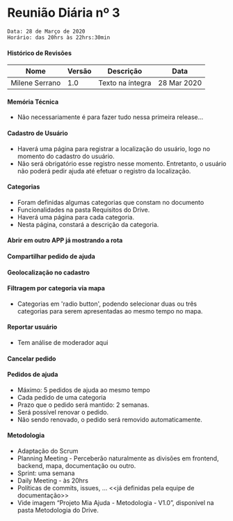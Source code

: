 
# Reunião Diária nº 3
    Data: 28 de Março de 2020
    Horário: das 20hrs às 22hrs:30min


#### Histórico de Revisões
|Nome |  Versão | Descrição |  Data    |
|-----------------------------------|--------------------|---------------|-----------------|
| Milene Serrano | 1.0 | Texto na íntegra |28 Mar 2020 |

#### Memória Técnica
* Não necessariamente é para fazer tudo nessa primeira release...

#### Cadastro de Usuário

* Haverá uma página para registrar a localização do usuário, logo no momento do cadastro do usuário. 
* Não será obrigatório esse registro nesse momento. Entretanto, o  usuário não poderá pedir ajuda até efetuar o registro da localização.

#### Categorias
* Foram definidas algumas categorias que constam no documento
*  Funcionalidades na pasta Requisitos do Drive.
* Haverá uma página para cada categoria. 
* Nesta página, constará a descrição da categoria. 

#### Abrir em outro APP já mostrando a rota

#### Compartilhar pedido de ajuda

#### Geolocalização no cadastro

#### Filtragem por categoria via mapa
* Categorias em 'radio button', podendo selecionar duas ou três categorias para serem apresentadas ao mesmo tempo no mapa.

#### Reportar usuário
* Tem análise de moderador aqui

#### Cancelar pedido

#### Pedidos de ajuda
* Máximo: 5 pedidos de ajuda ao mesmo tempo
* Cada pedido de uma categoria
* Prazo que o pedido será mantido: 2 semanas.
* Será possível renovar o pedido.
* Não sendo renovado, o pedido será removido automaticamente.

#### Metodologia
* Adaptação do Scrum
* Planning Meeting - Perceberão naturalmente as divisões em frontend, backend, mapa, documentação ou outro.
* Sprint: uma semana
* Daily Meeting - às 20hrs
* Políticas de commits, issues, ... <<já definidas pela equipe de documentação>>
* Vide imagem “Projeto Mia Ajuda - Metodologia - V1.0”, disponível na pasta Metodologia do Drive.

